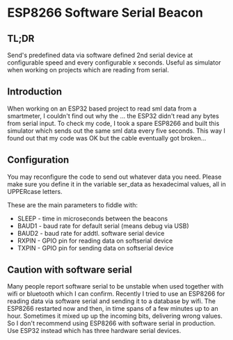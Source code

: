
# ESP8266 Software Serial Beacon


## TL;DR
Send's predefined data via software defined 2nd serial device at
configurable speed and every configurable x seconds. Useful as
simulator when working on projects which are reading from serial.

## Introduction
When working on an ESP32 based project to read sml data from a
smartmeter, I couldn't find out why the ... the ESP32 didn't read
any bytes from serial input. To check my code, I took a spare
ESP8266 and built this simulator which sends out the same sml data
every five seconds. This way I found out that my code was OK but
the cable eventually got broken...

## Configuration
You may reconfigure the code to send out whatever data you need.
Please make sure you define it in the variable ser_data as hexadecimal
values, all in UPPERcase letters.

These are the main parameters to fiddle with:
* SLEEP - time in microseconds between the beacons
* BAUD1 - baud rate for default serial (means debug via USB)
* BAUD2 - baud rate for addtl. software serial device
* RXPIN - GPIO pin for reading data on softserial device
* TXPIN - GPIO pin for sending data on softserial device

## Caution with software serial
Many people report software serial to be unstable when used together
with wifi or bluetooth which I can confirm. Recently I tried to use
an ESP8266 for reading data via software serial and sending it to
a database by wifi. The ESP8266 restarted now and then, in time spans
of a few minutes up to an hour. Sometimes it mixed up up the incoming
bits, delivering wrong values. So I don't recommend using ESP8266
with software serial in production. Use ESP32 instead which has three
hardware serial devices.

